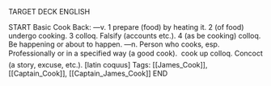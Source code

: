 TARGET DECK
ENGLISH

START
Basic
Cook
Back: —v. 1 prepare (food) by heating it. 2 (of food) undergo cooking. 3 colloq. Falsify (accounts etc.). 4 (as be cooking) colloq. Be happening or about to happen. —n. Person who cooks, esp. Professionally or in a specified way (a good cook).  cook up colloq. Concoct (a story, excuse, etc.). [latin coquus]
Tags: [[James_Cook]], [[Captain_Cook]], [[Captain_James_Cook]]
END
